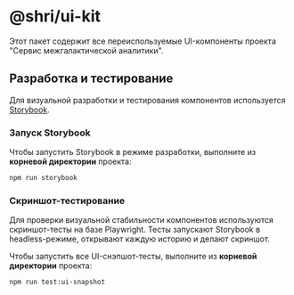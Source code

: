 # @shri/ui-kit

Этот пакет содержит все переиспользуемые UI-компоненты проекта "Сервис межгалактической аналитики".

## Разработка и тестирование

Для визуальной разработки и тестирования компонентов используется [Storybook](https://storybook.js.org/).

### Запуск Storybook

Чтобы запустить Storybook в режиме разработки, выполните из **корневой директории** проекта:

```bash
npm run storybook
```

### Скриншот-тестирование

Для проверки визуальной стабильности компонентов используются скриншот-тесты на базе Playwright. Тесты запускают Storybook в headless-режиме, открывают каждую историю и делают скриншот.

Чтобы запустить все UI-снэпшот-тесты, выполните из **корневой директории** проекта:

```bash
npm run test:ui-snapshot
``` 